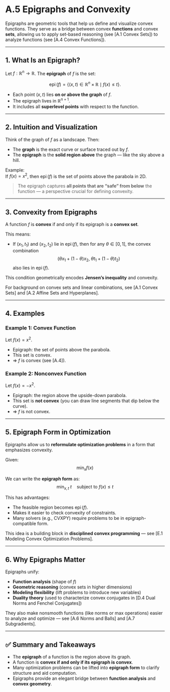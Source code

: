 # A.5 Epigraphs and Convexity

Epigraphs are geometric tools that help us define and visualize convex functions. They serve as a bridge between convex **functions** and convex **sets**, allowing us to apply set-based reasoning (see [A.1 Convex Sets]) to analyze functions (see [A.4 Convex Functions]).

---

## 1. What Is an Epigraph?

Let $f : \mathbb{R}^n \to \mathbb{R}$. The **epigraph** of $f$ is the set:

$$
\operatorname{epi}(f) = \{ (x, t) \in \mathbb{R}^n \times \mathbb{R} \;\mid\; f(x) \le t \}.
$$

- Each point $(x, t)$ lies **on or above the graph** of $f$.
- The epigraph lives in $\mathbb{R}^{n+1}$.
- It includes all **superlevel points** with respect to the function.

---

## 2. Intuition and Visualization

Think of the graph of $f$ as a landscape. Then:

- The **graph** is the exact curve or surface traced out by $f$.
- The **epigraph** is the **solid region above** the graph — like the sky above a hill.

Example:  
If $f(x) = x^2$, then $\operatorname{epi}(f)$ is the set of points above the parabola in 2D.

> The epigraph captures **all points that are “safe” from below** the function — a perspective crucial for defining convexity.

---

## 3. Convexity from Epigraphs

A function $f$ is **convex** if and only if its epigraph is a **convex set**.

This means:
- If $(x_1, t_1)$ and $(x_2, t_2)$ lie in $\operatorname{epi}(f)$, then for any $\theta \in [0,1]$, the convex combination
  $$
  (\theta x_1 + (1 - \theta) x_2, \; \theta t_1 + (1 - \theta) t_2)
  $$
  also lies in $\operatorname{epi}(f)$.

This condition geometrically encodes **Jensen’s inequality** and convexity.

For background on convex sets and linear combinations, see [A.1 Convex Sets] and [A.2 Affine Sets and Hyperplanes].

---

## 4. Examples

### Example 1: Convex Function

Let $f(x) = x^2$.

- Epigraph: the set of points above the parabola.
- This set is convex.
- $\Rightarrow$ $f$ is convex (see [A.4]).

### Example 2: Nonconvex Function

Let $f(x) = -x^2$.

- Epigraph: the region above the upside-down parabola.
- This set is **not convex** (you can draw line segments that dip below the curve).
- $\Rightarrow$ $f$ is not convex.

---

## 5. Epigraph Form in Optimization

Epigraphs allow us to **reformulate optimization problems** in a form that emphasizes convexity.

Given:
$$
\min_{x} f(x)
$$

We can write the **epigraph form** as:
$$
\min_{x, t} \; t \quad \text{subject to } f(x) \le t
$$

This has advantages:
- The feasible region becomes $\operatorname{epi}(f)$.
- Makes it easier to check convexity of constraints.
- Many solvers (e.g., CVXPY) require problems to be in epigraph-compatible form.

This idea is a building block in **disciplined convex programming** — see [E.1 Modeling Convex Optimization Problems].

---

## 6. Why Epigraphs Matter

Epigraphs unify:
- **Function analysis** (shape of $f$)
- **Geometric reasoning** (convex sets in higher dimensions)
- **Modeling flexibility** (lift problems to introduce new variables)
- **Duality theory** (used to characterize convex conjugates in [D.4 Dual Norms and Fenchel Conjugates])

They also make nonsmooth functions (like norms or max operations) easier to analyze and optimize — see [A.6 Norms and Balls] and [A.7 Subgradients].

---

## ✅ Summary and Takeaways

- The **epigraph** of a function is the region above its graph.
- A function is **convex if and only if its epigraph is convex**.
- Many optimization problems can be lifted into **epigraph form** to clarify structure and aid computation.
- Epigraphs provide an elegant bridge between **function analysis** and **convex geometry**.


